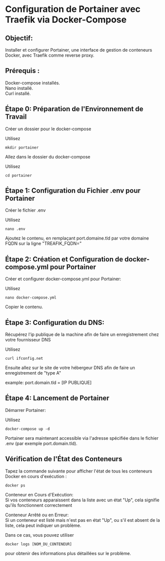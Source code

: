 # Configuration de Portainer avec Traefik via Docker-Compose

## Objectif:
Installer et configurer Portainer, une interface de gestion de conteneurs Docker, avec Traefik comme reverse proxy.

## Prérequis :
Docker-compose installés.  
Nano installé.  
Curl installé.  

## Étape 0: Préparation de l'Environnement de Travail
Créer un dossier pour le docker-compose  

Utilisez
```
mkdir portainer
```

Allez dans le dossier du docker-compose

Utilisez
```
cd portainer
```

## Étape 1: Configuration du Fichier .env pour Portainer
Créer le fichier .env  

Utilisez 
```
nano .env
```
Ajoutez le contenu, en remplaçant port.domaine.tld par votre domaine FQDN sur la ligne "TREAFIK_FQDN="  

## Étape 2: Création et Configuration de docker-compose.yml pour Portainer
Créer et configurer docker-compose.yml pour Portainer:

Utilisez 
```
nano docker-compose.yml
```
Copier le contenu.

## Étape 3: Configuration du DNS:

Récupérez l'ip publique de la machine afin de faire un enregistrement chez votre fournisseur DNS  

Utilisez 

```
curl ifconfig.net
```

Ensuite allez sur le site de votre hébergeur DNS afin de faire un enregistrement de "type A"

example: port.domain.tld = [IP PUBLIQUE]



## Étape 4: Lancement de Portainer
Démarrer Portainer:

Utilisez 
```
docker-compose up -d
```
Portainer sera maintenant accessible via l'adresse spécifiée dans le fichier .env (par exemple port.domain.tld).  

## Vérification de l'État des Conteneurs  
Tapez la commande suivante pour afficher l'état de tous les conteneurs Docker en cours d'exécution :  
```
docker ps
```
Conteneur en Cours d'Exécution:  
Si vos conteneurs apparaissent dans la liste avec un état "Up", cela signifie qu'ils fonctionnent correctement   

Conteneur Arrêté ou en Erreur:  
Si un conteneur est listé mais n'est pas en état "Up", ou s'il est absent de la liste, cela peut indiquer un problème.  
  
Dans ce cas, vous pouvez utiliser 
```
docker logs [NOM_DU_CONTENEUR]
```
pour obtenir des informations plus détaillées sur le problème.   

